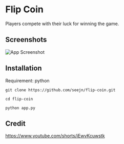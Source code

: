 
# Flip Coin

Players compete with their luck for winning the game.
## Screenshots

![App Screenshot](file:///home/anon/Pictures/Screenshots/Screenshot%20from%202024-04-15%2022-26-13.png
)

## Installation
Requirement: python

```
git clone https://github.com/seejn/flip-coin.git
```
```
cd flip-coin
```
```
python app.py
```
## Credit

https://www.youtube.com/shorts/iEwvKcuwstk
